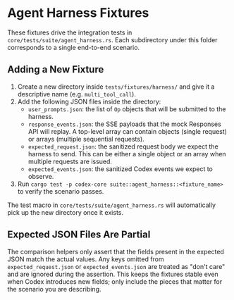 # Agent Harness Fixtures

These fixtures drive the integration tests in `core/tests/suite/agent_harness.rs`.
Each subdirectory under this folder corresponds to a single end-to-end scenario.

## Adding a New Fixture

1. Create a new directory inside `tests/fixtures/harness/` and give it a
   descriptive name (e.g. `multi_tool_call`).
2. Add the following JSON files inside the directory:
   - `user_prompts.json`: the list of `Op` objects that will be submitted to the
     harness.
   - `response_events.json`: the SSE payloads that the mock Responses API will
     replay. A top-level array can contain objects (single request) or arrays
     (multiple sequential requests).
   - `expected_request.json`: the sanitized request body we expect the harness
     to send. This can be either a single object or an array when multiple
     requests are issued.
   - `expected_events.json`: the sanitized Codex events we expect to observe.
3. Run `cargo test -p codex-core suite::agent_harness::<fixture_name>` to verify
   the scenario passes.

The test macro in `core/tests/suite/agent_harness.rs` will automatically pick up
the new directory once it exists.

## Expected JSON Files Are Partial

The comparison helpers only assert that the fields present in the expected JSON
match the actual values. Any keys omitted from `expected_request.json` or
`expected_events.json` are treated as "don't care" and are ignored during the
assertion. This keeps the fixtures stable even when Codex introduces new fields;
only include the pieces that matter for the scenario you are describing.
